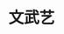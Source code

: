 ---
title: 文武艺
description: 学成文武艺，货与帝王家。
image:  /covers/cover12.png
style:
    background: "#a7535a"
---